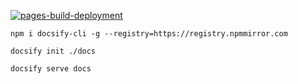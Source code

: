 [![pages-build-deployment](https://github.com/PUPPET17/PUNOTE/actions/workflows/pages/pages-build-deployment/badge.svg)](https://github.com/PUPPET17/PUNOTE/actions/workflows/pages/pages-build-deployment)

```
npm i docsify-cli -g --registry=https://registry.npmmirror.com
```

```
docsify init ./docs
```

```
docsify serve docs
```